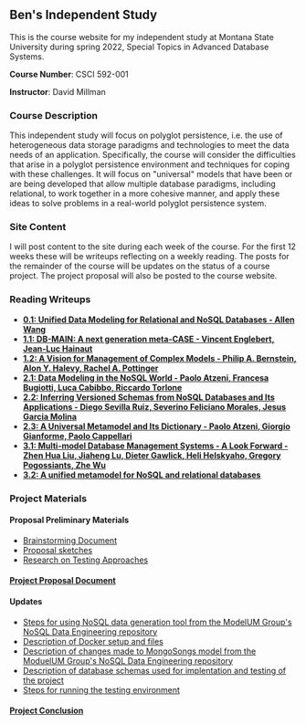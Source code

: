 ## Ben's Independent Study

This is the course website for my independent study at Montana State University during spring 2022, Special Topics in Advanced Database Systems.

**Course Number**: CSCI 592-001

**Instructor**: David Millman

### Course Description

This independent study will focus on polyglot persistence, i.e. the use of heterogeneous data storage paradigms and technologies to meet the data needs of an application. Specifically, the course will consider the difficulties that arise in a polyglot persistence environment and techniques for coping with these challenges. It will focus on "universal" models that have been or are being developed that allow multiple database paradigms, including relational, to work together in a more cohesive manner, and apply these ideas to solve problems in a real-world polyglot persistence system.

### Site Content

I will post content to the site during each week of the course. For the first 12 weeks these will be writeups reflecting on a weekly reading. The posts for the remainder of the course will be updates on the status of a course project. The project proposal will also be posted to the course website.

### Reading Writeups

* [**0.1: Unified Data Modeling for Relational and NoSQL Databases - Allen Wang**](/article_writeups/0.1_wang_unified_data_modeling.md)
* [**1.1: DB-MAIN: A next generation meta-CASE - Vincent Englebert, Jean-Luc Hainaut**](/article_writeups/1.1_englebert_hainaut_db-main.md)
* [**1.2: A Vision for Management of Complex Models - Philip A. Bernstein, Alon Y. Halevy, Rachel A. Pottinger**](/article_writeups/1.2_bernstein_halevy_pottinger_complex_models.md)
* [**2.1: Data Modeling in the NoSQL World - Paolo Atzeni, Francesa Bugiotti, Luca Cabibbo, Riccardo Torlone**](/article_writeups/2.1_atzeni_et_al_data_model_nosql.md)
* [**2.2: Inferring Versioned Schemas from NoSQL Databases and Its Applications - Diego Sevilla Ruiz, Severino Feliciano Morales, Jesus Garcia Molina**](/article_writeups/2.2_ruiz_morales_molina_versioned_schemas.md)
* [**2.3: A Universal Metamodel and Its Dictionary - Paolo Atzeni, Giorgio Gianforme, Paolo Cappellari**](/article_writeups/2.3_atzeni_gianforme_cappellari_universal_metamodel.md)
* [**3.1: Multi-model Database Management Systems - A Look Forward - Zhen Hua Liu, Jiaheng Lu, Dieter Gawlick, Heli Helskyaho, Gregory Pogossiants, Zhe Wu**](/article_writeups/3.1_liu_et_al_multi_model_dbms.md)
* [**3.2: A unified metamodel for NoSQL and relational databases**](/article_writeups/3.2_candel_ruiz_molina_unified_metamodel.md)

### Project Materials

#### Proposal Preliminary Materials

* [Brainstorming Document](/project/proposal/brainstorming.md)
* [Proposal sketches](/project/proposal/proposals_rough.md)
* [Research on Testing Approaches](/project/testing_methods.md)

#### [**Project Proposal Document**](/project/proposal/polk_csci-592_project_proposal.pdf)

#### **Updates**

* [Steps for using NoSQL data generation tool from the ModelUM Group's NoSQL Data Engineering repository](/project/updates/data_generation_steps.md)
* [Description of Docker setup and files](/project/updates/using_docker.md)
* [Description of changes made to MongoSongs model from the ModuelUM Group's NoSQL Data Engineering repository](/project/updates/changes_to_model.md)
* [Description of database schemas used for implentation and testing of the project](/project/updates/schemas.md)
* [Steps for running the testing environment](/project/updates/test_env.md)

#### [**Project Conclusion**](/project/conclusion.md)